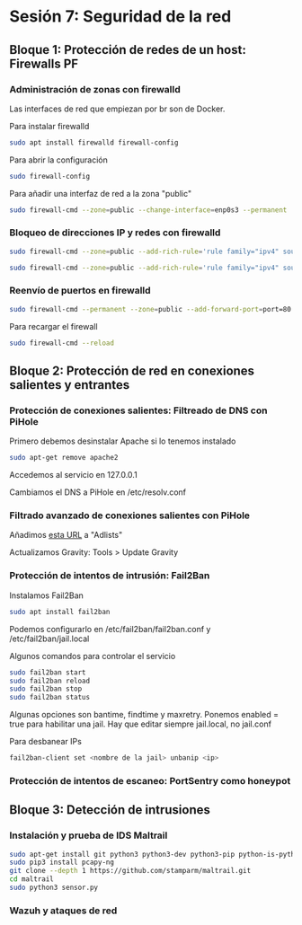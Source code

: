 # Sesión 7: Seguridad de la red

## Bloque 1: Protección de redes de un host: Firewalls PF

### Administración de zonas con firewalld
Las interfaces de red que empiezan por br son de Docker.

Para instalar firewalld
```sh
sudo apt install firewalld firewall-config
```

Para abrir la configuración
```sh
sudo firewall-config
```

Para añadir una interfaz de red a la zona "public"
```sh
sudo firewall-cmd --zone=public --change-interface=enp0s3 --permanent
```

### Bloqueo de direcciones IP y redes con firewalld
```sh
sudo firewall-cmd --zone=public --add-rich-rule='rule family="ipv4" source address="192.168.72.15" destination address="192.168.72.1"'
```
```sh
sudo firewall-cmd --zone=public --add-rich-rule='rule family="ipv4" source address="192.168.72.15" destination address="192.168.72.1" service name="ssh" reject'
```

### Reenvío de puertos en firewalld
```sh
sudo firewall-cmd --permanent --zone=public --add-forward-port=port=80:proto=tcp:toport=3345:toaddr=192.168.7.3
```

Para recargar el firewall
```sh
sudo firewall-cmd --reload
```

## Bloque 2: Protección de red en conexiones salientes y entrantes

### Protección de conexiones salientes: Filtreado de DNS con PiHole

Primero debemos desinstalar Apache si lo tenemos instalado
```sh
sudo apt-get remove apache2
```

Accedemos al servicio en 127.0.0.1

Cambiamos el DNS a PiHole en /etc/resolv.conf

### Filtrado avanzado de conexiones salientes con PiHole

Añadimos [esta URL](https://blocklistproject.github.io/Lists/everything.txt) a "Adlists"

Actualizamos Gravity: Tools > Update Gravity

### Protección de intentos de intrusión: Fail2Ban
Instalamos Fail2Ban
```sh
sudo apt install fail2ban
```

Podemos configurarlo en /etc/fail2ban/fail2ban.conf y /etc/fail2ban/jail.local

Algunos comandos para controlar el servicio
```sh
sudo fail2ban start
sudo fail2ban reload
sudo fail2ban stop
sudo fail2ban status
```

Algunas opciones son bantime, findtime y maxretry. Ponemos enabled = true para habilitar una jail. Hay que editar siempre jail.local, no jail.conf

Para desbanear IPs
```sh
fail2ban-client set <nombre de la jail> unbanip <ip>
```
### Protección de intentos de escaneo: PortSentry como honeypot

## Bloque 3: Detección de intrusiones

### Instalación y prueba de IDS Maltrail

```sh
sudo apt-get install git python3 python3-dev python3-pip python-is-python3 libpcap-dev build-essential procps schedtool
sudo pip3 install pcapy-ng
git clone --depth 1 https://github.com/stamparm/maltrail.git
cd maltrail
sudo python3 sensor.py
```

### Wazuh y ataques de red
